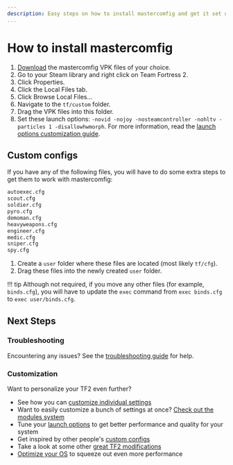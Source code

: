 ```yaml
---
description: Easy steps on how to install mastercomfig and get it set up properly.
...
```


# How to install mastercomfig

1. [Download](https://mastercomfig.com/download) the mastercomfig VPK files of your choice.
2. Go to your Steam library and right click on Team Fortress 2.
3. Click Properties.
4. Click the Local Files tab.
5. Click Browse Local Files...
6. Navigate to the `tf/custom` folder.
7. Drag the VPK files into this folder.
8. Set these launch options: `-novid -nojoy -nosteamcontroller -nohltv -particles 1 -disallowhwmorph`. For more information, read the [launch options customization guide](../customization/launch_options.md).

## Custom configs

If you have any of the following files, you will have to do some extra steps to get them to work with mastercomfig:

```txt
autoexec.cfg
scout.cfg
soldier.cfg
pyro.cfg
demoman.cfg
heavyweapons.cfg
engineer.cfg
medic.cfg
sniper.cfg
spy.cfg
```

1. Create a `user` folder where these files are located (most likely `tf/cfg`).
2. Drag these files into the newly created `user` folder.

!!! tip
    Although not required, if you move any other files (for example, `binds.cfg`), you will have to update the `exec` command from `exec binds.cfg` to `exec user/binds.cfg`.

## Next Steps

### Troubleshooting

Encountering any issues? See the [troubleshooting guide](../next_steps/troubleshoot.md) for help.

### Customization

Want to personalize your TF2 even further?

* See how you can [customize individual settings](../customization/custom_configs.md)
* Want to easily customize a bunch of settings at once? [Check out the modules system](../customization/modules.md)
* Tune your [launch options](../customization/launch_options.md) to get better performance and quality for your system
* Get inspired by other people's [custom configs](../customization/custom_configs.md)
* Take a look at some other [great TF2 modifications](../customization/see_also.md)
* [Optimize your OS](../os/index.md) to squeeze out even more performance
